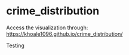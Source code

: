 ﻿# crime_distribution
Access the visualization through: https://khoale1096.github.io/crime_distribution/

Testing
